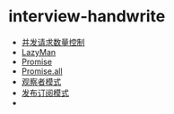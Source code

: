 <!--
 * @Author: xiaohu
 * @Date: 2024-02-29 14:27:26
 * @LastEditors: xiaohu
 * @LastEditTime: 2024-03-11 14:07:17
 * @FilePath: \interview-handwrite\README.md
 * @Description: 
-->
# interview-handwrite

- [并发请求数量控制](./src/limit-request.js)
- [LazyMan](./src/lazy-man.js)
- [Promise](./src/promise.js)
- [Promise.all](./src/promise-all.js)
- [观察者模式](./src/observer.js)
- [发布订阅模式](./src/pubsub.js)
- 